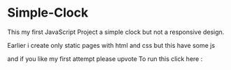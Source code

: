 # Simple-Clock
This my first JavaScript Project a simple clock but not a responsive design.

Earlier i create only static pages with html and css but this have some js

and if you like my first attempt please upvote
To run this click here : 
